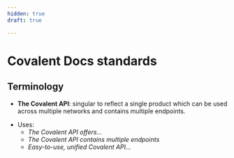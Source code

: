 ```yaml
---
hidden: true
draft: true

---
```


# Covalent Docs standards

## Terminology

* **The Covalent API**: singular to reflect a single product which can be used across multiple networks and contains multiple endpoints. 

- Uses:
  - *The Covalent API offers...*
  - *The Covalent API contains multiple endpoints*
  - *Easy-to-use, unified Covalent API...*